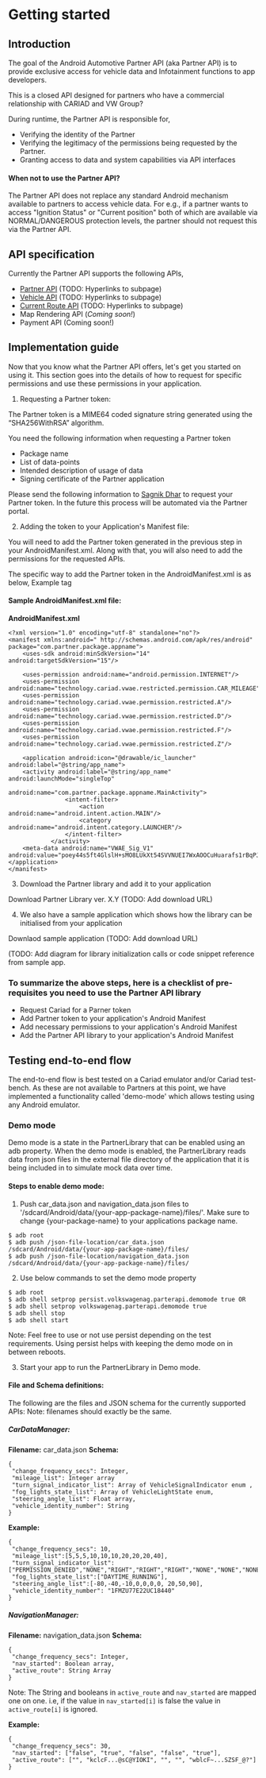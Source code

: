 # Getting started


## Introduction

The goal of the Android Automotive Partner API (aka Partner API) is to provide exclusive access for vehicle data and Infotainment functions to app developers.
	
This is a closed API designed for partners who have a commercial relationship with CARIAD and VW Group?
	
During runtime, the Partner API is responsible for,
* Verifying the identity of the Partner 
* Verifying the legitimacy of the permissions being requested by the Partner.
* Granting access to data and system capabilities via API interfaces 

#### When not to use the Partner API?

The Partner API does not replace any standard Android mechanism available to partners to access vehicle data. For e.g., if a partner wants to access "Ignition Status" or "Current position" both of which are available via NORMAL/DANGEROUS protection levels, the partner should not request this via the Partner API. 


## API specification

Currently the Partner API supports the following APIs, 
* [Partner API](www.google.com) (TODO: Hyperlinks to subpage)
* [Vehicle API](www.google.com) (TODO: Hyperlinks to subpage)
* [Current Route API](www.google.com) (TODO: Hyperlinks to subpage)
* Map Rendering API (_Coming soon!_)
* Payment API (Coming soon!)

## Implementation guide

Now that you know what the Partner API offers, let's get you started on using it. This section goes into the details of how to request for specific permissions and use these permissions in your application.

1. Requesting a Partner token:

The Partner token is a MIME64 coded signature string generated using the “SHA256WithRSA” algorithm.
	
You need the following information when requesting a Partner token
* Package name
* List of data-points
* Intended description of usage of data
* Signing certificate of the Partner application
			
Please send the following information to [Sagnik Dhar](mailto:sagnik.dhar@cariad.us) to request your Partner token. In the future this process will be automated via the Partner portal. 

2. Adding the token to your Application's Manifest file:

You will need to add the Partner token generated in the previous step in your AndroidManifest.xml. Along with that, you will also need to add the permissions for the requested APIs. 
	
The specific way to add the Partner token in the AndroidManifest.xml is as below,
    Example tag
    <meta-data android:name="VWAE_Sig_V1" android:value="SM3X..">

#### Sample AndroidManifest.xml file:

**AndroidManifest.xml** 
```
<?xml version="1.0" encoding="utf-8" standalone="no"?>
<manifest xmlns:android=" http://schemas.android.com/apk/res/android" package="com.partner.package.appname">
    <uses-sdk android:minSdkVersion="14" android:targetSdkVersion="15"/>
    
    <uses-permission android:name="android.permission.INTERNET"/>
    <uses-permission android:name="technology.cariad.vwae.restricted.permission.CAR_MILEAGE"/>
    <uses-permission android:name="technology.cariad.vwae.permission.restricted.A"/>
    <uses-permission android:name="technology.cariad.vwae.permission.restricted.D"/>
    <uses-permission android:name="technology.cariad.vwae.permission.restricted.F"/>
    <uses-permission android:name="technology.cariad.vwae.permission.restricted.Z"/>
	 
    <application android:icon="@drawable/ic_launcher" android:label="@string/app_name">
    <activity android:label="@string/app_name" android:launchMode="singleTop"
	                  android:name="com.partner.package.appname.MainActivity">
	            <intent-filter>
	                <action android:name="android.intent.action.MAIN"/>
	                <category android:name="android.intent.category.LAUNCHER"/>
	            </intent-filter>
	        </activity>
    <meta-data android:name="VWAE_Sig_V1" android:value="poey44s5ft4GlslH+sMO8LUkXt54SVVNUEI7WxAOOCuHuarafs1rBqPJf/Rhg5lUeLvxFNr+60BH9cea61ifKhLpZnlvgbGPXJziNvlbsIIaNLxugUqwqwGxxYWellVWXu47F7gpT9a215C8V59gWF+/mP8uyGnRAJ0pnkJkW1dswW4w221fIN+/oOXSPaFuEFj5fnhEdHZ0yyAA3oTF+mO5i3QEUp4+2ZY+j+tysRr9nKl6rcQjotwHjCQYp9u1GYsNp6JNBDMc/qP3H3dh3rs6tuOq0f6JQmeA=="/>
</application>
</manifest>
```

3. Download the Partner library and add it to your application

Download Partner Library ver. X.Y (TODO: Add download URL)

4. We also have a sample application which shows how the library can be initialised from your application

Downlaod sample application (TODO: Add download URL)

(TODO: Add diagram for library initialization calls or code snippet reference from sample app. 

### To summarize the above steps, here is a checklist of pre-requisites you need to use the Partner API library

* Request Cariad for a Parner token 
* Add Partner token to your application's Android Manifest
* Add necessary permissions to your application's Android Manifest
* Add the Partner API library to your application's Android Manifest


## Testing end-to-end flow

The end-to-end flow is best tested on a Cariad emulator and/or Cariad test-bench. As these are not available to Partners at this point, we have implemented a functionality called 'demo-mode' which allows testing using any Android emulator. 

### Demo mode
Demo mode is a state in the PartnerLibrary that can be enabled using an adb property. When the demo mode is enabled, the PartnerLibrary reads data from json files in the external file directory of the application that it is being included in to simulate mock data over time.

#### Steps to enable demo mode:

1. Push car_data.json and navigation_data.json files to '/sdcard/Android/data/{your-app-package-name}/files/'. Make sure to change {your-package-name} to your applications package name.
```
$ adb root
$ adb push /json-file-location/car_data.json /sdcard/Android/data/{your-app-package-name}/files/
$ adb push /json-file-location/navigation_data.json /sdcard/Android/data/{your-app-package-name}/files/
```

2. Use below commands to set the demo mode property
```
$ adb root
$ adb shell setprop persist.volkswagenag.parterapi.demomode true OR
$ adb shell setprop volkswagenag.parterapi.demomode true
$ adb shell stop
$ adb shell start
```
Note: Feel free to use or not use persist depending on the test requirements. Using persist helps with keeping the demo mode on in between reboots.

3. Start your app to run the PartnerLibrary in Demo mode.


#### File and Schema definitions:
The following are the files and JSON schema for the currently supported APIs:
Note: filenames should exactly be the same.
##### CarDataManager:
**Filename:** car_data.json
**Schema:**
```
{
 "change_frequency_secs": Integer,
 "mileage_list": Integer array
 "turn_signal_indicator_list": Array of VehicleSignalIndicator enum ,
 "fog_lights_state_list": Array of VehicleLightState enum,
 "steering_angle_list": Float array,
 "vehicle_identity_number": String
}
```

**Example:**
```
{
 "change_frequency_secs": 10,
 "mileage_list":[5,5,5,10,10,10,20,20,20,40],
 "turn_signal_indicator_list":["PERMISSION_DENIED","NONE","RIGHT","RIGHT","RIGHT","NONE","NONE","NONE","LEFT","LEFT"],
 "fog_lights_state_list":["DAYTIME_RUNNING"],
 "steering_angle_list":[-80,-40,-10,0,0,0,0, 20,50,90],
 "vehicle_identity_number": "1FMZU77E22UC18440"
}
```

##### NavigationManager:
**Filename:** navigation_data.json
**Schema:**
```
{
 "change_frequency_secs": Integer,
 "nav_started": Boolean array,
 "active_route": String Array
}
```
Note: The String and booleans in `active_route` and `nav_started` are mapped one on one. i.e, if the value in `nav_started[i]` is false the value in `active_route[i]` is ignored.

**Example:**
```
{
 "change_frequency_secs": 30,
 "nav_started": ["false", "true", "false", "false", "true"],
 "active_route": ["", "kclcF...@sC@YIOKI", "", "", "wblcF~...SZSF_@?"]
}
```

